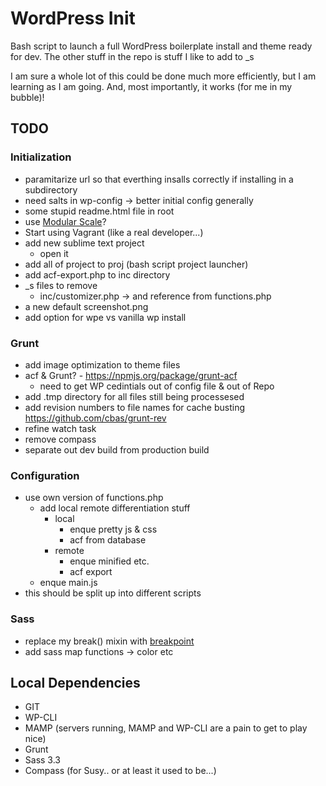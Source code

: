 WordPress Init
==============

Bash script to launch a full WordPress boilerplate install and theme ready for dev.
The other stuff in the repo is stuff I like to add to _s

I am sure a whole lot of this could be done much more efficiently, but I am learning as I am going. And, most importantly, it works (for me in my bubble)!


TODO
----

### Initialization
- paramitarize url so that everthing insalls correctly if installing in a subdirectory
- need salts in wp-config -> better initial config generally
- some stupid readme.html file in root
- use <a href="https://github.com/Team-Sass/modular-scale">Modular Scale</a>?
- Start using Vagrant (like a real developer...)
- add new sublime text project
	- open it
- add all of project to proj (bash script project launcher)
- add acf-export.php to inc directory
- _s files to remove
	- inc/customizer.php -> and reference from functions.php
- a new default screenshot.png
- add option for wpe vs vanilla wp install

### Grunt
- add image optimization to theme files
- acf & Grunt? - https://npmjs.org/package/grunt-acf
	- need to get WP cedintials out of config file & out of Repo
- add .tmp directory for all files still being processesed
- add revision numbers to file names for cache busting https://github.com/cbas/grunt-rev
- refine watch task
- remove compass
- separate out dev build from production build

### Configuration
- use own version of functions.php
	- add local remote differentiation stuff
		- local
			- enque pretty js & css
			- acf from database
		- remote
			- enque minified etc.
			- acf export
	- enque main.js
- this should be split up into different scripts

### Sass
- replace my break() mixin with <a href="http://breakpoint-sass.com/">breakpoint</a>
- add sass map functions -> color etc

Local Dependencies
------------------

- GIT
- WP-CLI
- MAMP (servers running, MAMP and WP-CLI are a pain to get to play nice)
- Grunt
- Sass 3.3
- Compass (for Susy.. or at least it used to be...)
